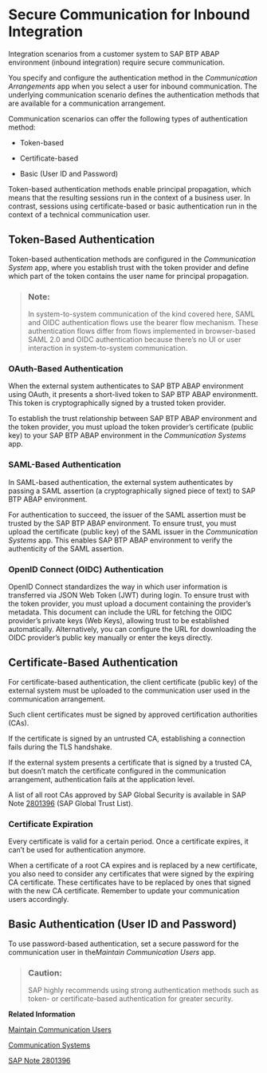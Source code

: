 <!-- loio214b8f5c6db74343b339c781c64fdc85 -->

# Secure Communication for Inbound Integration

Integration scenarios from a customer system to SAP BTP ABAP environment \(inbound integration\) require secure communication.

You specify and configure the authentication method in the *Communication Arrangements* app when you select a user for inbound communication. The underlying communication scenario defines the authentication methods that are available for a communication arrangement.

Communication scenarios can offer the following types of authentication method:

-   Token-based

-   Certificate-based

-   Basic \(User ID and Password\)


Token-based authentication methods enable principal propagation, which means that the resulting sessions run in the context of a business user. In contrast, sessions using certificate-based or basic authentication run in the context of a technical communication user.



<a name="loio214b8f5c6db74343b339c781c64fdc85__section_ntc_s41_fbc"/>

## Token-Based Authentication

Token-based authentication methods are configured in the *Communication System* app, where you establish trust with the token provider and define which part of the token contains the user name for principal propagation.

> ### Note:  
> In system-to-system communication of the kind covered here, SAML and OIDC authentication flows use the bearer flow mechanism. These authentication flows differ from flows implemented in browser-based SAML 2.0 and OIDC authentication because there’s no UI or user interaction in system-to-system communication.



### OAuth-Based Authentication

When the external system authenticates to SAP BTP ABAP environment using OAuth, it presents a short-lived token to SAP BTP ABAP environmentt. This token is cryptographically signed by a trusted token provider.

To establish the trust relationship between SAP BTP ABAP environment and the token provider, you must upload the token provider’s certificate \(public key\) to your SAP BTP ABAP environment in the *Communication Systems* app.



### SAML-Based Authentication

In SAML-based authentication, the external system authenticates by passing a SAML assertion \(a cryptographically signed piece of text\) to SAP BTP ABAP environment.

For authentication to succeed, the issuer of the SAML assertion must be trusted by the SAP BTP ABAP environment. To ensure trust, you must upload the certificate \(public key\) of the SAML issuer in the *Communication Systems* app. This enables SAP BTP ABAP environment to verify the authenticity of the SAML assertion.



### OpenID Connect \(OIDC\) Authentication

OpenID Connect standardizes the way in which user information is transferred via JSON Web Token \(JWT\) during login. To ensure trust with the token provider, you must upload a document containing the provider’s metadata. This document can include the URL for fetching the OIDC provider’s private keys \(Web Keys\), allowing trust to be established automatically. Alternatively, you can configure the URL for downloading the OIDC provider’s public key manually or enter the keys directly.



<a name="loio214b8f5c6db74343b339c781c64fdc85__section_pgw_bp1_fbc"/>

## Certificate-Based Authentication

For certificate-based authentication, the client certificate \(public key\) of the external system must be uploaded to the communication user used in the communication arrangement.

Such client certificates must be signed by approved certification authorities \(CAs\).

If the certificate is signed by an untrusted CA, establishing a connection fails during the TLS handshake.

If the external system presents a certificate that is signed by a trusted CA, but doesn’t match the certificate configured in the communication arrangement, authentication fails at the application level.

A list of all root CAs approved by SAP Global Security is available in SAP Note [2801396](https://me.sap.com/notes/2801396) \(SAP Global Trust List\).



### Certificate Expiration

Every certificate is valid for a certain period. Once a certificate expires, it can’t be used for authentication anymore.

When a certificate of a root CA expires and is replaced by a new certificate, you also need to consider any certificates that were signed by the expiring CA certificate. These certificates have to be replaced by ones that signed with the new CA certificate. Remember to update your communication users accordingly.



<a name="loio214b8f5c6db74343b339c781c64fdc85__section_uht_gp1_fbc"/>

## Basic Authentication \(User ID and Password\)

To use password-based authentication, set a secure password for the communication user in the*Maintain Communication Users* app.

> ### Caution:  
> SAP highly recommends using strong authentication methods such as token- or certificate-based authentication for greater security.

**Related Information**  


[Maintain Communication Users](maintain-communication-users-eef80dd.md "You can use this app to create and edit communication users. Communication users are used by solutions to authenticate themselves to be able to post data.")

[Communication Systems](communication-systems-15663c1.md "You can use this app to create communication systems. Communication systems are created to enable the communication among different systems.")

 <?sap-ot O2O class="- topic/link " href="fab3fd449cf74c6384622b98831e989e.xml" text="" desc="" xtrc="link:3" xtrf="file:/home/builder/src/dita-all/jjq1673438782153/loio2080d0faf9d84ce6aa14caa4caa32935_en-US/src/content/localization/en-us/214b8f5c6db74343b339c781c64fdc85.xml" output-class="" outputTopicFile="file:/home/builder/tp.net.sf.dita-ot/2.3/plugins/com.elovirta.dita.markdown_1.3.0/xsl/dita2markdownImpl.xsl" ?> 

[SAP Note 2801396](https://me.sap.com/notes/2801396 "SAP Global Trust List")

